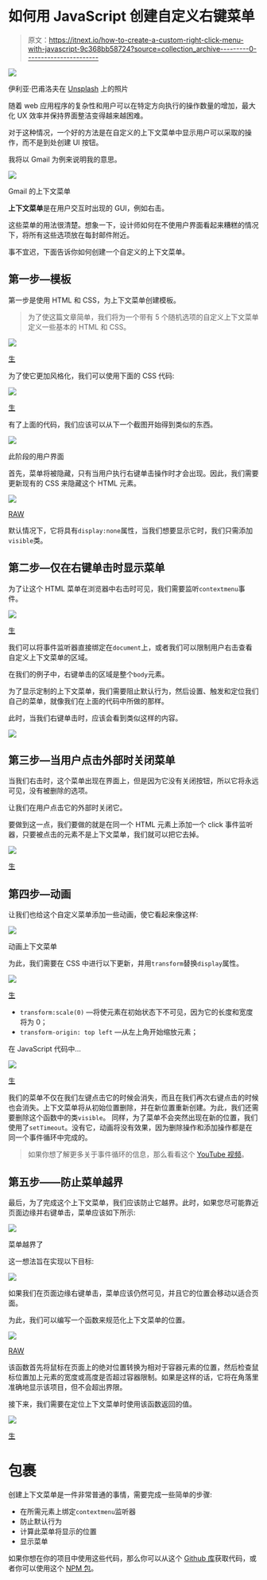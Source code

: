 # 如何用 JavaScript 创建自定义右键菜单

> 原文：<https://itnext.io/how-to-create-a-custom-right-click-menu-with-javascript-9c368bb58724?source=collection_archive---------0----------------------->

![](img/fe3178fe6251af45a356c7d3c913a838.png)

伊利亚·巴甫洛夫在 [Unsplash](https://unsplash.com/s/photos/menu-computer?utm_source=unsplash&utm_medium=referral&utm_content=creditCopyText) 上的照片

随着 web 应用程序的复杂性和用户可以在特定方向执行的操作数量的增加，最大化 UX 效率并保持界面整洁变得越来越困难。

对于这种情况，一个好的方法是在自定义的上下文菜单中显示用户可以采取的操作，而不是到处创建 UI 按钮。

我将以 Gmail 为例来说明我的意思。

![](img/ebcce18888a91afda0a0b3f5a752c457.png)

Gmail 的上下文菜单

**上下文菜单**是在用户交互时出现的 GUI，例如右击。

这些菜单的用法很清楚。想象一下，设计师如何在不使用户界面看起来糟糕的情况下，将所有这些选项放在每封邮件附近。

事不宜迟，下面告诉你如何创建一个自定义的上下文菜单。

## 第一步—模板

第一步是使用 HTML 和 CSS，为上下文菜单创建模板。

> 为了使这篇文章简单，我们将为一个带有 5 个随机选项的自定义上下文菜单定义一些基本的 HTML 和 CSS。

![](img/5feb774b328d74155fa5659c25e5efc2.png)

[生](https://carbon.now.sh/?bg=rgba%28171%2C+184%2C+195%2C+1%29&t=seti&wt=none&l=auto&ds=true&dsyoff=20px&dsblur=68px&wc=true&wa=true&pv=25px&ph=35px&ln=false&fl=1&fm=Hack&fs=14px&lh=133%25&si=false&es=2x&wm=false&code=%2520%2520%2520%2520%253Cdiv%2520id%253D%2522context-menu%2522%253E%250A%2520%2520%2520%2520%2520%2520%253Cdiv%2520class%253D%2522item%2522%253EOption%25201%253C%252Fdiv%253E%250A%2520%2520%2520%2520%2520%2520%253Cdiv%2520class%253D%2522item%2522%253EOption%25202%253C%252Fdiv%253E%250A%2520%2520%2520%2520%2520%2520%253Cdiv%2520class%253D%2522item%2522%253EOption%25203%253C%252Fdiv%253E%250A%2520%2520%2520%2520%2520%2520%253Cdiv%2520class%253D%2522item%2522%253EOption%25204%253C%252Fdiv%253E%250A%2520%2520%2520%2520%2520%2520%253Cdiv%2520class%253D%2522item%2522%253EOption%25205%253C%252Fdiv%253E%250A%2520%2520%2520%2520%253C%252Fdiv%253E)

为了使它更加风格化，我们可以使用下面的 CSS 代码:

![](img/29b1316c44e36a7411882a12845b0226.png)

[生](https://carbon.now.sh/?bg=rgba%28171%2C+184%2C+195%2C+1%29&t=seti&wt=none&l=css&ds=true&dsyoff=20px&dsblur=68px&wc=true&wa=true&pv=25px&ph=35px&ln=false&fl=1&fm=Hack&fs=14px&lh=133%25&si=false&es=2x&wm=false&code=html%252C%250Abody%2520%257B%250A%2520%2520width%253A%2520100%2525%253B%250A%2520%2520height%253A%2520100%2525%253B%250A%2520%2520font-family%253A%2520%2522Open%2520Sans%2522%252C%2520sans-serif%253B%250A%2520%2520padding%253A%25200%253B%250A%2520%2520margin%253A%25200%253B%250A%257D%250A%250A%2523context-menu%2520%257B%250A%2520%2520position%253A%2520fixed%253B%250A%2520%2520z-index%253A%252010000%253B%250A%2520%2520width%253A%2520150px%253B%250A%2520%2520background%253A%2520%25231b1a1a%253B%250A%2520%2520border-radius%253A%25205px%253B%250A%257D%250A%250A%2523context-menu%2520.item%2520%257B%250A%2520%2520padding%253A%25208px%252010px%253B%250A%2520%2520font-size%253A%252015px%253B%250A%2520%2520color%253A%2520%2523eee%253B%250A%2520%2520cursor%253A%2520pointer%253B%250A%2520%2520border-radius%253A%2520inherit%253B%250A%257D%250A%250A%2523context-menu%2520.item%253Ahover%2520%257B%250A%2520%2520background%253A%2520%2523343434%253B%250A%257D)

有了上面的代码，我们应该可以从下一个截图开始得到类似的东西。

![](img/92fd039bf1c8b4528bb68279258b580e.png)

此阶段的用户界面

首先，菜单将被隐藏，只有当用户执行右键单击操作时才会出现。因此，我们需要更新现有的 CSS 来隐藏这个 HTML 元素。

![](img/423da2ab893bfd83bd69b9c77f9cf640.png)

[RAW](https://carbon.now.sh/?bg=rgba%28171%2C+184%2C+195%2C+1%29&t=seti&wt=none&l=css&ds=true&dsyoff=20px&dsblur=68px&wc=true&wa=true&pv=25px&ph=35px&ln=false&fl=1&fm=Hack&fs=14px&lh=133%25&si=false&es=2x&wm=false&code=%2523context-menu%2520%257B%250A%2520%2520position%253A%2520fixed%253B%250A%2520%2520z-index%253A%252010000%253B%250A%2520%2520width%253A%2520150px%253B%250A%2520%2520background%253A%2520%25231b1a1a%253B%250A%2520%2520border-radius%253A%25205px%253B%250A%2520%2520display%253A%2520none%253B%250A%257D%250A%250A%2523context-menu.visible%2520%257B%250A%2520%2520display%253A%2520block%253B%250A%257D)

默认情况下，它将具有`display:none`属性，当我们想要显示它时，我们只需添加`visible`类。

## 第二步—仅在右键单击时显示菜单

为了让这个 HTML 菜单在浏览器中右击时可见，我们需要监听`contextmenu`事件。

![](img/22edf8dec37910bbe50cabc3b46824ee.png)

[生](https://carbon.now.sh/?bg=rgba%28171%2C+184%2C+195%2C+1%29&t=seti&wt=none&l=javascript&ds=true&dsyoff=20px&dsblur=68px&wc=true&wa=true&pv=25px&ph=35px&ln=false&fl=1&fm=Hack&fs=14px&lh=133%25&si=false&es=2x&wm=false&code=const%2520contextMenu%2520%253D%2520document.getElementById%28%2522context-menu%2522%29%253B%250Aconst%2520scope%2520%253D%2520document.querySelector%28%2522body%2522%29%253B%250A%250Ascope.addEventListener%28%2522contextmenu%2522%252C%2520%28event%29%2520%253D%253E%2520%257B%250A%2520%2520event.preventDefault%28%29%253B%250A%250A%2520%2520const%2520%257B%2520clientX%253A%2520mouseX%252C%2520clientY%253A%2520mouseY%2520%257D%2520%253D%2520event%253B%250A%250A%2520%2520contextMenu.style.top%2520%253D%2520%2560%2524%257BmouseY%257Dpx%2560%253B%250A%2520%2520contextMenu.style.left%2520%253D%2520%2560%2524%257BmouseX%257Dpx%2560%253B%250A%250A%2520%2520contextMenu.classList.add%28%2522visible%2522%29%253B%250A%257D%29%253B)

我们可以将事件监听器直接绑定在`document`上，或者我们可以限制用户右击查看自定义上下文菜单的区域。

在我们的例子中，右键单击的区域是整个`body`元素。

为了显示定制的上下文菜单，我们需要阻止默认行为，然后设置、触发和定位我们自己的菜单，就像我们在上面的代码中所做的那样。

此时，当我们右键单击时，应该会看到类似这样的内容。

![](img/e3c19ef45490467b111a450969055801.png)

## 第三步—当用户点击外部时关闭菜单

当我们右击时，这个菜单出现在界面上，但是因为它没有关闭按钮，所以它将永远可见，没有被删除的选项。

让我们在用户点击它的外部时关闭它。

要做到这一点，我们要做的就是在同一个 HTML 元素上添加一个 click 事件监听器，只要被点击的元素不是上下文菜单，我们就可以把它去掉。

![](img/a3bd875baaf5db2f8c57707fa2533627.png)

[生](https://carbon.now.sh/?bg=rgba%28171%2C+184%2C+195%2C+1%29&t=seti&wt=none&l=javascript&ds=true&dsyoff=20px&dsblur=68px&wc=true&wa=true&pv=25px&ph=35px&ln=false&fl=1&fm=Hack&fs=14px&lh=133%25&si=false&es=2x&wm=false&code=scope.addEventListener%28%2522click%2522%252C%2520%28e%29%2520%253D%253E%2520%257B%250A%2520%2520if%2520%28e.target.offsetParent%2520%21%253D%2520contextMenu%29%2520%257B%250A%2520%2520%2520%2520contextMenu.classList.remove%28%2522visible%2522%29%253B%250A%2520%2520%257D%250A%257D%29%253B)

## 第四步—动画

让我们也给这个自定义菜单添加一些动画，使它看起来像这样:

![](img/94d00e53e85c78b2d4d4a71febb4a9f9.png)

动画上下文菜单

为此，我们需要在 CSS 中进行以下更新，并用`transform`替换`display`属性。

![](img/2dc313d9623b93f292626a8fc7e17be8.png)

[生](https://carbon.now.sh/?bg=rgba%28171%2C+184%2C+195%2C+1%29&t=seti&wt=none&l=javascript&ds=true&dsyoff=20px&dsblur=68px&wc=true&wa=true&pv=25px&ph=35px&ln=false&fl=1&fm=Hack&fs=14px&lh=133%25&si=false&es=2x&wm=false&code=%2523context-menu%2520%257B%250A%2520%2520position%253A%2520fixed%253B%250A%2520%2520z-index%253A%252010000%253B%250A%2520%2520width%253A%2520150px%253B%250A%2520%2520background%253A%2520%25231b1a1a%253B%250A%2520%2520border-radius%253A%25205px%253B%250A%2520%2520transform%253A%2520scale%280%29%253B%250A%2520%2520transform-origin%253A%2520top%2520left%253B%250A%257D%250A%250A%2523context-menu.visible%2520%257B%250A%2520%2520transform%253A%2520scale%281%29%253B%250A%2520%2520transition%253A%2520transform%2520200ms%2520ease-in-out%253B%250A%257D)

*   `transform:scale(0)` —将使元素在初始状态下不可见，因为它的长度和宽度将为 0；
*   `transform-origin: top left` —从左上角开始缩放元素；

在 JavaScript 代码中…

![](img/25387b1fbd2e07b38806c2647b800a7a.png)

[生](https://carbon.now.sh/?bg=rgba%28171%2C+184%2C+195%2C+1%29&t=seti&wt=none&l=javascript&ds=true&dsyoff=20px&dsblur=68px&wc=true&wa=true&pv=25px&ph=35px&ln=false&fl=1&fm=Hack&fs=14px&lh=133%25&si=false&es=2x&wm=false&code=scope.addEventListener%28%2522contextmenu%2522%252C%2520%28event%29%2520%253D%253E%2520%257B%250A%2520%2520event.preventDefault%28%29%253B%250A%250A%2520%2520const%2520%257B%2520clientX%253A%2520mouseX%252C%2520clientY%253A%2520mouseY%2520%257D%2520%253D%2520event%253B%250A%250A%2520%2520contextMenu.style.top%2520%253D%2520%2560%2524%257BmouseY%257Dpx%2560%253B%250A%2520%2520contextMenu.style.left%2520%253D%2520%2560%2524%257BmouseX%257Dpx%2560%253B%250A%250A%2520%2520contextMenu.classList.remove%28%2522visible%2522%29%253B%250A%250A%2520%2520setTimeout%28%28%29%2520%253D%253E%2520%257B%250A%2520%2520%2520%2520contextMenu.classList.add%28%2522visible%2522%29%253B%250A%2520%2520%257D%29%253B%250A%257D%29%253B)

我们的菜单不仅在我们左键点击它的时候会消失，而且在我们再次右键点击的时候也会消失。上下文菜单将从初始位置删除，并在新位置重新创建。为此，我们还需要删除这个函数中的类`visible`。
同样，为了菜单不会突然出现在新的位置，我们使用了`setTimeout`。没有它，动画将没有效果，因为删除操作和添加操作都是在同一个事件循环中完成的。

> 如果你想了解更多关于事件循环的信息，那么看看这个 [YouTube 视频](https://www.youtube.com/watch?v=cCOL7MC4Pl0)。

## 第五步——防止菜单越界

最后，为了完成这个上下文菜单，我们应该防止它越界。此时，如果您尽可能靠近页面边缘并右键单击，菜单应该如下所示:

![](img/bf96f5776f15b8e6771c601e652cec75.png)

菜单越界了

这一想法旨在实现以下目标:

![](img/8c4829fdc21f9bba93ddf1708e1ec409.png)

如果我们在页面边缘右键单击，菜单应该仍然可见，并且它的位置会移动以适合页面。

为此，我们可以编写一个函数来规范化上下文菜单的位置。

![](img/7d3fe077a4764ffaf6ff772f7faddf8b.png)

[RAW](https://carbon.now.sh/?bg=rgba%28171%2C+184%2C+195%2C+1%29&t=seti&wt=none&l=javascript&ds=true&dsyoff=20px&dsblur=68px&wc=true&wa=true&pv=25px&ph=35px&ln=false&fl=1&fm=Hack&fs=14px&lh=133%25&si=false&es=2x&wm=false&code=const%2520normalizePozition%2520%253D%2520%28mouseX%252C%2520mouseY%29%2520%253D%253E%2520%257B%250A%2520%2520%252F%252F%2520%253F%2520compute%2520what%2520is%2520the%2520mouse%2520position%2520relative%2520to%2520the%2520container%2520element%2520%28scope%29%250A%2520%2520const%2520%257B%250A%2520%2520%2520%2520left%253A%2520scopeOffsetX%252C%250A%2520%2520%2520%2520top%253A%2520scopeOffsetY%252C%250A%2520%2520%257D%2520%253D%2520scope.getBoundingClientRect%28%29%253B%250A%250A%2520%2520const%2520scopeX%2520%253D%2520mouseX%2520-%2520scopeOffsetX%253B%250A%2520%2520const%2520scopeY%2520%253D%2520mouseY%2520-%2520scopeOffsetY%253B%250A%250A%2520%2520%252F%252F%2520%253F%2520check%2520if%2520the%2520element%2520will%2520go%2520out%2520of%2520bounds%250A%2520%2520const%2520outOfBoundsOnX%2520%253D%250A%2520%2520%2520%2520scopeX%2520%252B%2520contextMenu.clientWidth%2520%253E%2520scope.clientWidth%253B%250A%250A%2520%2520const%2520outOfBoundsOnY%2520%253D%250A%2520%2520%2520%2520scopeY%2520%252B%2520contextMenu.clientHeight%2520%253E%2520scope.clientHeight%253B%250A%250A%2520%2520let%2520normalizedX%2520%253D%2520mouseX%253B%250A%2520%2520let%2520normalizedY%2520%253D%2520mouseY%253B%250A%250A%2520%2520%252F%252F%2520%253F%2520normalzie%2520on%2520X%250A%2520%2520if%2520%28outOfBoundsOnX%29%2520%257B%250A%2520%2520%2520%2520normalizedX%2520%253D%250A%2520%2520%2520%2520%2520%2520scopeOffsetX%2520%252B%2520scope.clientWidth%2520-%2520contextMenu.clientWidth%253B%250A%2520%2520%257D%250A%250A%2520%2520%252F%252F%2520%253F%2520normalize%2520on%2520Y%250A%2520%2520if%2520%28outOfBoundsOnY%29%2520%257B%250A%2520%2520%2520%2520normalizedY%2520%253D%250A%2520%2520%2520%2520%2520%2520scopeOffsetY%2520%252B%2520scope.clientHeight%2520-%2520contextMenu.clientHeight%253B%250A%2520%2520%257D%250A%250A%2520%2520return%2520%257B%2520normalizedX%252C%2520normalizedY%2520%257D%253B%250A%257D%253B)

该函数首先将鼠标在页面上的绝对位置转换为相对于容器元素的位置，然后检查鼠标位置加上元素的宽度或高度是否超过容器限制。如果是这样的话，它将在角落里准确地显示该项目，但不会超出界限。

接下来，我们需要在定位上下文菜单时使用该函数返回的值。

![](img/4bfb285e535da33a70846557d0af36ab.png)

[生](https://carbon.now.sh/?bg=rgba%28171%2C+184%2C+195%2C+1%29&t=seti&wt=none&l=javascript&ds=true&dsyoff=20px&dsblur=68px&wc=true&wa=true&pv=56px&ph=56px&ln=false&fl=1&fm=Hack&fs=14px&lh=133%25&si=false&es=2x&wm=false&code=scope.addEventListener%28%2522contextmenu%2522%252C%2520%28event%29%2520%253D%253E%2520%257B%250A%2520%2520event.preventDefault%28%29%253B%250A%250A%2520%2520const%2520%257B%2520offsetX%253A%2520mouseX%252C%2520offsetY%253A%2520mouseY%2520%257D%2520%253D%2520event%253B%250A%250A%2520%2520const%2520%257B%2520normalizedX%252C%2520normalizedY%2520%257D%2520%253D%2520normalizePozition%28mouseX%252C%2520mouseY%29%253B%250A%250A%2520%2520contextMenu.style.top%2520%253D%2520%2560%2524%257BnormalizedY%257Dpx%2560%253B%250A%2520%2520contextMenu.style.left%2520%253D%2520%2560%2524%257BnormalizedX%257Dpx%2560%253B%250A%250A%2520%2520contextMenu.classList.remove%28%2522visible%2522%29%253B%250A%250A%2520%2520setTimeout%28%28%29%2520%253D%253E%2520%257B%250A%2520%2520%2520%2520contextMenu.classList.add%28%2522visible%2522%29%253B%250A%2520%2520%257D%29%253B%250A%257D%29%253B)

# 包裹

创建上下文菜单是一件非常普通的事情，需要完成一些简单的步骤:

*   在所需元素上绑定`contextmenu`监听器
*   防止默认行为
*   计算此菜单将显示的位置
*   显示菜单

如果你想在你的项目中使用这些代码，那么你可以从这个 [Github 库](https://github.com/GeorgianStan/context-menu-poc)获取代码，或者你可以使用这个 [NPM 包](https://www.npmjs.com/package/vanilla-context-menu)。